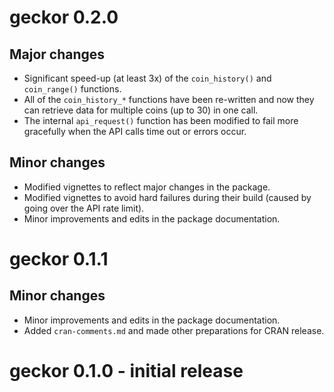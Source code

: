 # geckor 0.2.0

## Major changes

* Significant speed-up (at least 3x) of the `coin_history()` and `coin_range()` functions.
* All of the `coin_history_*` functions have been re-written and now they can retrieve data for multiple coins (up to 30) in one call.
* The internal `api_request()` function has been modified to fail more gracefully when the API calls time out or errors occur.

## Minor changes

* Modified vignettes to reflect major changes in the package.
* Modified vignettes to avoid hard failures during their build (caused by going over the API rate limit).
* Minor improvements and edits in the package documentation.


# geckor 0.1.1

## Minor changes

* Minor improvements and edits in the package documentation.
* Added `cran-comments.md` and made other preparations for CRAN release.


# geckor 0.1.0 - initial release

